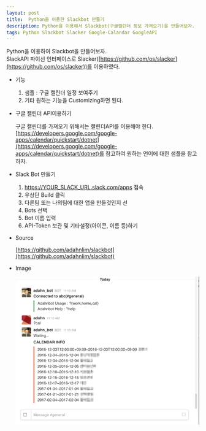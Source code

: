 ```yaml
--- 
layout: post
title:  Python을 이용한 Slackbot 만들기
description: Python을 이용해서 Slackbot(구글캘린더 정보 가져오기)을 만들어보자.
tags: Python Slackbot Slacker Google-Calandar GoogleAPI
---
```


Python을 이용하여 Slackbot을 만들어보자.  
SlackAPI 파이선 인터페이스로 Slacker([https://github.com/os/slacker](https://github.com/os/slacker))를 이용하였다.

- 기능 

    1. 샘플 : 구글 캘린더 일정 보여주기
    2. 기타 원하는 기능을 Customizing하면 된다.

- 구글 캘린더 API이용하기
    
    구글 캘린더를 가져오기 위해서는 캘린더API를 이용해야 한다. [https://developers.google.com/google-apps/calendar/quickstart/dotnet](https://developers.google.com/google-apps/calendar/quickstart/dotnet)를 참고하여 원하는 언어에 대한 샘플을 참고하자.
 
- Slack Bot 만들기

    1. https://YOUR_SLACK_URL.slack.com/apps 접속
    2. 우상단 Build 클릭
    3. 다른팀 또는 나의팀에 대한 앱을 만들것인지 선
    4. Bots 선택
    5. Bot 이름 입력
    6. API-Token 보관 및 기타설정(아이콘, 이름 등)하기

- Source
    
    [https://github.com/adahnlim/slackbot](https://github.com/adahnlim/slackbot)

- Image

    ![](https://github.com/adahnlim/adahnlim.github.io/blob/master/images/slack-1.png?raw=true)